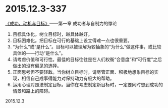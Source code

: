 2015.12.3-337
==============
[《成功，动机与目标》](http://book.douban.com/subject/22994632/)——第一章 成功者与自制力的悖论

1. 目标具体化。树立目标时，越具体越好。
2. 目标困难化。把目标在可行的基础上设立得难一点也很重要。
3. “为什么”或“是什么”。目标可以被理解为较抽象的“为什么”做这件事，或比较具体的——行动“是什么”。
4. 请考虑价值和可行性。最佳的目标往往是在人们权衡“合意度”和“可行度”之后做出的没有偏见的选择。
5. 正面思考但不要轻敌。当你树立目标时，请尽管正面、积极地想象目标的实现，相信自己成事得能力对保持动力有极大的帮助。
6. 运用心理对照法制定目标。当你在考虑制定新目标时，一定要同时想到成功的情景和路上的障碍。

2015.12.3